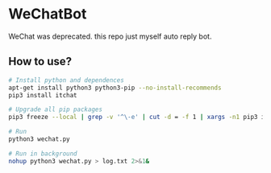 # WeChatBot

WeChat was deprecated. this repo just myself auto reply bot.

## How to use?

```bash
# Install python and dependences
apt-get install python3 python3-pip --no-install-recommends
pip3 install itchat

# Upgrade all pip packages
pip3 freeze --local | grep -v '^\-e' | cut -d = -f 1 | xargs -n1 pip3 install -U

# Run
python3 wechat.py

# Run in background
nohup python3 wechat.py > log.txt 2>&1&
```
